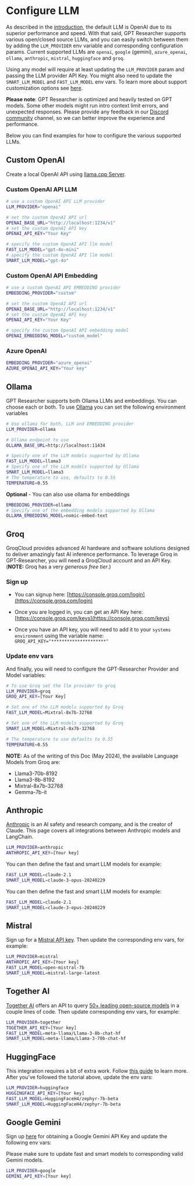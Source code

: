 # Configure LLM
As described in the [introduction](/docs/gpt-researcher/config), the default LLM is OpenAI due to its superior performance and speed. 
With that said, GPT Researcher supports various open/closed source LLMs, and you can easily switch between them by adding the `LLM_PROVIDER` env variable and corresponding configuration params.
Current supported LLMs are `openai`, `google` (gemini), `azure_openai`, `ollama`, `anthropic`, `mistral`, `huggingface` and `groq`.

Using any model will require at least updating the `LLM_PROVIDER` param and passing the LLM provider API Key. You might also need to update the `SMART_LLM_MODEL` and `FAST_LLM_MODEL` env vars.
To learn more about support customization options see [here](/gpt-researcher/config).

**Please note**: GPT Researcher is optimized and heavily tested on GPT models. Some other models might run intro context limit errors, and unexpected responses.
Please provide any feedback in our [Discord community](https://discord.gg/DUmbTebB) channel, so we can better improve the experience and performance.

Below you can find examples for how to configure the various supported LLMs.

## Custom OpenAI
Create a local OpenAI API using [llama.cpp Server](https://github.com/ggerganov/llama.cpp/blob/master/examples/server/README.md#quick-start).

### Custom OpenAI API LLM
```bash
# use a custom OpenAI API LLM provider
LLM_PROVIDER="openai"

# set the custom OpenAI API url
OPENAI_BASE_URL="http://localhost:1234/v1"
# set the custom OpenAI API key
OPENAI_API_KEY="Your Key"

# specify the custom OpenAI API llm model  
FAST_LLM_MODEL="gpt-4o-mini"
# specify the custom OpenAI API llm model  
SMART_LLM_MODEL="gpt-4o"

```
### Custom OpenAI API Embedding
```bash
# use a custom OpenAI API EMBEDDING provider
EMBEDDING_PROVIDER="custom"

# set the custom OpenAI API url
OPENAI_BASE_URL="http://localhost:1234/v1"
# set the custom OpenAI API key
OPENAI_API_KEY="Your Key"

# specify the custom OpenAI API embedding model   
OPENAI_EMBEDDING_MODEL="custom_model"
```

### Azure OpenAI

```bash
EMBEDDING_PROVIDER="azure_openai"
AZURE_OPENAI_API_KEY="Your key"
```


## Ollama

GPT Researcher supports both Ollama LLMs and embeddings. You can choose each or both.
To use [Ollama](http://www.ollama.com) you can set the following environment variables

```bash
# Use ollama for both, LLM and EMBEDDING provider
LLM_PROVIDER=ollama

# Ollama endpoint to use
OLLAMA_BASE_URL=http://localhost:11434

# Specify one of the LLM models supported by Ollama
FAST_LLM_MODEL=llama3
# Specify one of the LLM models supported by Ollama 
SMART_LLM_MODEL=llama3 
# The temperature to use, defaults to 0.55
TEMPERATURE=0.55
```

**Optional** - You can also use ollama for embeddings
```bash
EMBEDDING_PROVIDER=ollama
# Specify one of the embedding models supported by Ollama 
OLLAMA_EMBEDDING_MODEL=nomic-embed-text
```

## Groq

GroqCloud provides advanced AI hardware and software solutions designed to deliver amazingly fast AI inference performance.
To leverage Groq in GPT-Researcher, you will need a GroqCloud account and an API Key. (__NOTE:__ Groq has a very _generous free tier_.)

### Sign up
- You can signup here: [https://console.groq.com/login](https://console.groq.com/login)
- Once you are logged in, you can get an API Key here: [https://console.groq.com/keys](https://console.groq.com/keys)

- Once you have an API key, you will need to add it to your `systems environment` using the variable name:
`GROQ_API_KEY="*********************"`

### Update env vars
And finally, you will need to configure the GPT-Researcher Provider and Model variables:

```bash
# To use Groq set the llm provider to groq
LLM_PROVIDER=groq
GROQ_API_KEY=[Your Key]

# Set one of the LLM models supported by Groq
FAST_LLM_MODEL=Mixtral-8x7b-32768

# Set one of the LLM models supported by Groq
SMART_LLM_MODEL=Mixtral-8x7b-32768 

# The temperature to use defaults to 0.55
TEMPERATURE=0.55
```

__NOTE:__ As of the writing of this Doc (May 2024), the available Language Models from Groq are:

* Llama3-70b-8192
* Llama3-8b-8192
* Mixtral-8x7b-32768
* Gemma-7b-it

## Anthropic
[Anthropic](https://www.anthropic.com/) is an AI safety and research company, and is the creator of Claude. This page covers all integrations between Anthropic models and LangChain.

```bash
LLM_PROVIDER=anthropic
ANTHROPIC_API_KEY=[Your key]
```

You can then define the fast and smart LLM models for example:
```bash
FAST_LLM_MODEL=claude-2.1
SMART_LLM_MODEL=claude-3-opus-20240229
```

You can then define the fast and smart LLM models for example:
```bash
FAST_LLM_MODEL=claude-2.1
SMART_LLM_MODEL=claude-3-opus-20240229
```

## Mistral
Sign up for a [Mistral API key](https://console.mistral.ai/users/api-keys/). 
Then update the corresponding env vars, for example:
```bash
LLM_PROVIDER=mistral
ANTHROPIC_API_KEY=[Your key]
FAST_LLM_MODEL=open-mistral-7b
SMART_LLM_MODEL=mistral-large-latest
```

## Together AI
[Together AI](https://www.together.ai/) offers an API to query [50+ leading open-source models](https://docs.together.ai/docs/inference-models) in a couple lines of code.
Then update corresponding env vars, for example:
```bash
LLM_PROVIDER=together
TOGETHER_API_KEY=[Your key]
FAST_LLM_MODEL=meta-llama/Llama-3-8b-chat-hf
SMART_LLM_MODEL=meta-llama/Llama-3-70b-chat-hf
```

## HuggingFace
This integration requires a bit of extra work. Follow [this guide](https://python.langchain.com/v0.1/docs/integrations/chat/huggingface/) to learn more.
After you've followed the tutorial above, update the env vars:

```bash
LLM_PROVIDER=huggingface
HUGGINGFACE_API_KEY=[Your key]
FAST_LLM_MODEL=HuggingFaceH4/zephyr-7b-beta
SMART_LLM_MODEL=HuggingFaceH4/zephyr-7b-beta
```

## Google Gemini
Sign up [here](https://ai.google.dev/gemini-api/docs/api-key) for obtaining a Google Gemini API Key and update the following env vars:

Please make sure to update fast and smart models to corresponding valid Gemini models.
```bash
LLM_PROVIDER=google
GEMINI_API_KEY=[Your key]
```
